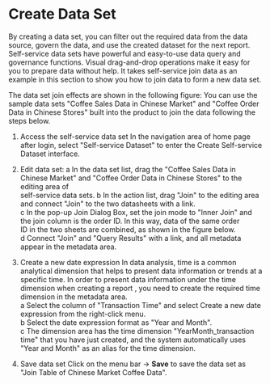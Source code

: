 # Create Data Set

By creating a data set, you can filter out the required data from the data source, govern the data, and use the created dataset for the next report. Self-service data sets have powerful and easy-to-use data query and governance functions. Visual drag-and-drop operations make it easy for you to prepare data without help. It takes self-service join data as an example in this section to show you how to join data to form a new data set.

The data set join effects are shown in the following figure:
You can use the sample data sets "Coffee Sales Data in Chinese Market" and "Coffee Order Data in Chinese Stores" built into the product to join the data following the steps below.

1. Access the self-service data set
In the navigation area of home page after login, select "Self-service Dataset" to enter the Create Self-service Dataset interface.

2. Edit data set:
a In the data set list, drag the "Coffee Sales Data in Chinese Market" and "Coffee Order Data in Chinese Stores" to the editing area of<br>
self-service data sets.
b In the action list, drag "Join" to the editing area and connect "Join" to the two datasheets with a link.<br>
c In the pop-up Join Dialog Box, set the join mode to "Inner Join" and the join column is the order ID. In this way, data of the same order<br>
ID in the two sheets are combined, as shown in the figure below.<br>
d Connect "Join" and "Query Results" with a link, and all metadata appear in the metadata area.<br>

3. Create a new date expression
In data analysis, time is a common analytical dimension that helps to present data information or trends at a specific time. In order to present data information under the time dimension when creating a report
, you need to create the required time dimension in the metadata area.<br>
a Select the column of "Transaction Time" and select Create a new date expression from the right-click menu.<br>
b Select the date expression format as "Year and Month".<br>
c The dimension area has the time dimension "YearMonth_transaction time" that you have just created, and the system automatically uses "Year and Month" as an alias for the time dimension.<br>

4. Save data set
Click on the menu bar -> **Save** to save the data set as "Join Table of Chinese Market Coffee Data".


